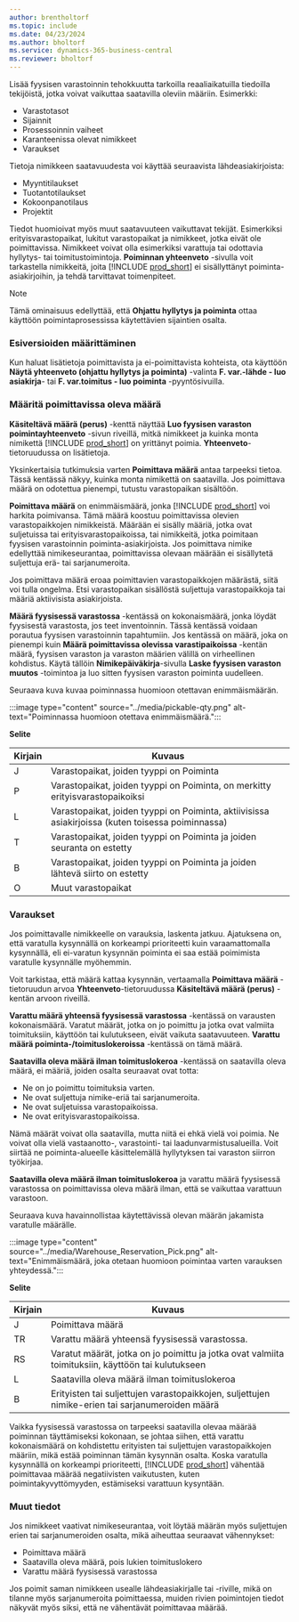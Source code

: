```yaml
---
author: brentholtorf
ms.topic: include
ms.date: 04/23/2024
ms.author: bholtorf
ms.service: dynamics-365-business-central
ms.reviewer: bholtorf
---
```


Lisää fyysisen varastoinnin tehokkuutta tarkoilla reaaliaikatuilla tiedoilla tekijöistä, jotka voivat vaikuttaa saatavilla oleviin määriin. Esimerkki: 

* Varastotasot
* Sijainnit
* Prosessoinnin vaiheet
* Karanteenissa olevat nimikkeet
* Varaukset

Tietoja nimikkeen saatavuudesta voi käyttää seuraavista lähdeasiakirjoista:

* Myyntitilaukset
* Tuotantotilaukset
* Kokoonpanotilaus
* Projektit

Tiedot huomioivat myös muut saatavuuteen vaikuttavat tekijät. Esimerkiksi erityisvarastopaikat, lukitut varastopaikat ja nimikkeet, jotka eivät ole poimittavissa. Nimikkeet voivat olla esimerkiksi varattuja tai odottavia hyllytys- tai toimitustoimintoja. **Poiminnan yhteenveto** -sivulla voit tarkastella nimikkeitä, joita [!INCLUDE [prod_short](prod_short.md)] ei sisällyttänyt poiminta-asiakirjoihin, ja tehdä tarvittavat toimenpiteet.

> [!NOTE]
> Tämä ominaisuus edellyttää, että **Ohjattu hyllytys ja poiminta** ottaa käyttöön poimintaprosessissa käytettävien sijaintien osalta.

### Esiversioiden määrittäminen

Kun haluat lisätietoja poimittavista ja ei-poimittavista kohteista, ota käyttöön **Näytä yhteenveto (ohjattu hyllytys ja poiminta)** -valinta **F. var.-lähde - luo asiakirja**- tai **F. var.toimitus - luo poiminta** -pyyntösivuilla.

### Määritä poimittavissa oleva määrä

**Käsiteltävä määrä (perus)** -kenttä näyttää **Luo fyysisen varaston poimintayhteenveto** -sivun riveillä, mitkä nimikkeet ja kuinka monta nimikettä [!INCLUDE [prod_short](prod_short.md)] on yrittänyt poimia. **Yhteenveto**-tietoruudussa on lisätietoja.

Yksinkertaisia tutkimuksia varten **Poimittava määrä** antaa tarpeeksi tietoa. Tässä kentässä näkyy, kuinka monta nimikettä on saatavilla. Jos poimittava määrä on odotettua pienempi, tutustu varastopaikan sisältöön.

**Poimittava määrä** on enimmäismäärä, jonka [!INCLUDE [prod_short](prod_short.md)] voi harkita poimivansa. Tämä määrä koostuu poimittavissa olevien varastopaikkojen nimikkeistä. Määrään ei sisälly määriä, jotka ovat suljetuissa tai erityisvarastopaikoissa, tai nimikkeitä, jotka poimitaan fyysisen varastoinnin poiminta-asiakirjoista. Jos poimittava nimike edellyttää nimikeseurantaa, poimittavissa olevaan määrään ei sisällytetä suljettuja erä- tai sarjanumeroita.

Jos poimittava määrä eroaa poimittavien varastopaikkojen määrästä, siitä voi tulla ongelma. Etsi varastopaikan sisällöstä suljettuja varastopaikkoja tai määriä aktiivisista asiakirjoista.

**Määrä fyysisessä varastossa** -kentässä on kokonaismäärä, jonka löydät fyysisestä varastosta, jos teet inventoinnin. Tässä kentässä voidaan porautua fyysisen varastoinnin tapahtumiin. Jos kentässä on määrä, joka on pienempi kuin **Määrä poimittavissa olevissa varastipaikoissa** -kentän määrä, fyysisen varaston ja varaston määrien välillä on virheellinen kohdistus. Käytä tällöin **Nimikepäiväkirja**-sivulla **Laske fyysisen varaston muutos** -toimintoa ja luo sitten fyysisen varaston poiminta uudelleen.

Seuraava kuva kuvaa poiminnassa huomioon otettavan enimmäismäärän.

:::image type="content" source="../media/pickable-qty.png" alt-text="Poiminnassa huomioon otettava enimmäismäärä.":::

**Selite**

|Kirjain  |Kuvaus  |
|---------|---------|
|J     |Varastopaikat, joiden tyyppi on Poiminta         |
|P     |Varastopaikat, joiden tyyppi on Poiminta, on merkitty erityisvarastopaikoiksi        |
|L     |Varastopaikat, joiden tyyppi on Poiminta, aktiivisissa asiakirjoissa (kuten toisessa poiminnassa)       |
|T     |Varastopaikat, joiden tyyppi on Poiminta ja joiden seuranta on estetty         |
|B     |Varastopaikat, joiden tyyppi on Poiminta ja joiden lähtevä siirto on estetty         |
|O     |Muut varastopaikat         |

### Varaukset

Jos poimittavalle nimikkeelle on varauksia, laskenta jatkuu. Ajatuksena on, että varatulla kysynnällä on korkeampi prioriteetti kuin varaamattomalla kysynnällä, eli ei-varatun kysynnän poiminta ei saa estää poimimista varatulle kysynnälle myöhemmin.

Voit tarkistaa, että määrä kattaa kysynnän, vertaamalla **Poimittava määrä** -tietoruudun arvoa **Yhteenveto**-tietoruudussa **Käsiteltävä määrä (perus)** -kentän arvoon riveillä.

**Varattu määrä yhteensä fyysisessä varastossa** -kentässä on varausten kokonaismäärä. Varatut määrät, jotka on jo poimittu ja jotka ovat valmiita toimituksiin, käyttöön tai kulutukseen, eivät vaikuta saatavuuteen. **Varattu määrä poiminta-/toimituslokeroissa** -kentässä on tämä määrä.

**Saatavilla oleva määrä ilman toimituslokeroa** -kentässä on saatavilla oleva määrä, ei määriä, joiden osalta seuraavat ovat totta:

* Ne on jo poimittu toimituksia varten.
* Ne ovat suljettuja nimike-eriä tai sarjanumeroita.
* Ne ovat suljetuissa varastopaikoissa.
* Ne ovat erityisvarastopaikoissa.

Nämä määrät voivat olla saatavilla, mutta niitä ei ehkä vielä voi poimia. Ne voivat olla vielä vastaanotto-, varastointi- tai laadunvarmistusalueilla. Voit siirtää ne poiminta-alueelle käsittelemällä hyllytyksen tai varaston siirron työkirjaa.

**Saatavilla oleva määrä ilman toimituslokeroa** ja varattu määrä fyysisessä varastossa on poimittavissa oleva määrä ilman, että se vaikuttaa varattuun varastoon.

Seuraava kuva havainnollistaa käytettävissä olevan määrän jakamista varatulle määrälle.

:::image type="content" source="../media/Warehouse_Reservation_Pick.png" alt-text="Enimmäismäärä, joka otetaan huomioon poimintaa varten varauksen yhteydessä.":::

**Selite**

|Kirjain  |Kuvaus  |
|---------|---------|
|J     |Poimittava määrä         |
|TR    |Varattu määrä yhteensä fyysisessä varastossa.         |
|RS    |Varatut määrät, jotka on jo poimittu ja jotka ovat valmiita toimituksiin, käyttöön tai kulutukseen       |
|L     |Saatavilla oleva määrä ilman toimituslokeroa         |
|B     |Erityisten tai suljettujen varastopaikkojen, suljettujen nimike-erien tai sarjanumeroiden määrä         |

Vaikka fyysisessä varastossa on tarpeeksi saatavilla olevaa määrää poiminnan täyttämiseksi kokonaan, se johtaa siihen, että varattu kokonaismäärä on kohdistettu erityisten tai suljettujen varastopaikkojen määriin, mikä estää poiminnan tämän kysynnän osalta. Koska varatulla kysynnällä on korkeampi prioriteetti, [!INCLUDE [prod_short](prod_short.md)] vähentää poimittavaa määrää negatiivisten vaikutusten, kuten poimintakyvyttömyyden, estämiseksi varattuun kysyntään.

### Muut tiedot

Jos nimikkeet vaativat nimikeseurantaa, voit löytää määrän myös suljettujen erien tai sarjanumeroiden osalta, mikä aiheuttaa seuraavat vähennykset:

* Poimittava määrä
* Saatavilla oleva määrä, pois lukien toimituslokero
* Varattu määrä fyysisessä varastossa 

Jos poimit saman nimikkeen usealle lähdeasiakirjalle tai -riville, mikä on tilanne myös sarjanumeroita poimittaessa, muiden rivien poimintojen tiedot näkyvät myös siksi, että ne vähentävät poimittavaa määrää.
